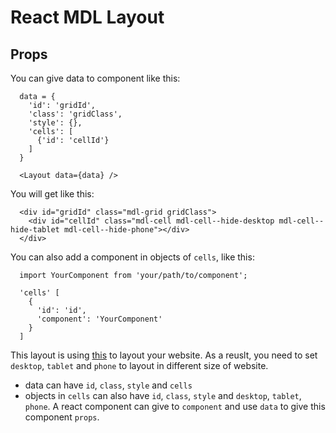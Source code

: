 # React MDL Layout

## Props

You can give data to component like this:
```
  data = {
    'id': 'gridId',
    'class': 'gridClass',
    'style': {},
    'cells': [
      {'id': 'cellId'}
    ]
  }

  <Layout data={data} />
```

You will get like this:
```
  <div id="gridId" class="mdl-grid gridClass">
    <div id="cellId" class="mdl-cell mdl-cell--hide-desktop mdl-cell--hide-tablet mdl-cell--hide-phone"></div>
  </div>
```

You can also add a component in objects of `cells`, like this:
```
  import YourComponent from 'your/path/to/component';

  'cells' [
    {
      'id': 'id',
      'component': 'YourComponent'
    }
  ]
```

This layout is using [this](https://getmdl.io/components/index.html#layout-section/grid) to layout your website. As a reuslt, you need to set `desktop`, `tablet` and `phone` to layout in different size of website.

- data can have `id`, `class`, `style` and `cells`
- objects in `cells` can also have `id`, `class`, `style` and `desktop`, `tablet`, `phone`. A react component can give to `component` and use `data` to give this component `props`.
